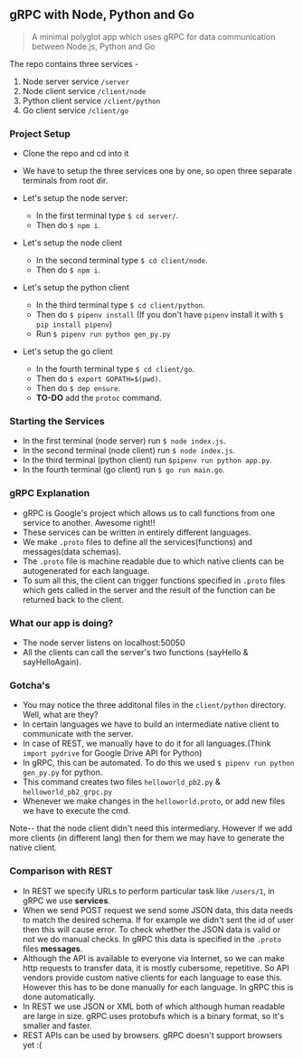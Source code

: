 ## gRPC with Node, Python and Go

> A minimal polyglot app which uses gRPC for data communication between Node.js, Python and Go

The repo contains three services - 
1. Node server service `/server`
1. Node client service `/client/node`
1. Python client service `/client/python`
1. Go client service `/client/go`

### Project Setup

* Clone the repo and cd into it
* We have to setup the three services one by one, so open three separate terminals from root dir.

* Let's setup the node server:
    * In the first terminal type `$ cd server/`.
    * Then do `$ npm i`.

* Let's setup the node client
    * In the second terminal type `$ cd client/node`.
    * Then do `$ npm i`.

* Let's setup the python client
    * In the third terminal type `$ cd client/python`.
    * Then do `$ pipenv install` (If you don't have `pipenv` install it with `$ pip install pipenv`)
    * Run `$ pipenv run python gen_py.py`

* Let's setup the go client
    * In the fourth terminal type `$ cd client/go`.
    * Then do `$ export GOPATH=$(pwd)`.
    * Then do `$ dep ensure`.
    * **TO-DO** add the `protoc` command.

### Starting the Services

* In the first terminal (node server) run `$ node index.js`.
* In the second terminal (node client) run `$ node index.js`.
* In the third terminal (python client) run `$pipenv run python app.py`.
* In the fourth terminal (go client) run `$ go run main.go`.

### gRPC Explanation

* gRPC is Google's project which allows us to call functions from one service to another. Awesome right!!
* These services can be written in entirely different languages.
* We make `.proto` files to define all the services(functions) and messages(data schemas).
* The `.proto` file is machine readable due to which native clients can be autogenerated for each language.
* To sum all this, the client can trigger functions specified in `.proto` files which gets called in the server and the result of the function can be returned back to the client.

### What our app is doing?

* The node server listens on localhost:50050
* All the clients can call the server's two functions (sayHello & sayHelloAgain).

### Gotcha's

* You may notice the three additonal files in the `client/python` directory. Well, what are they?
* In certain languages we have to build an intermediate native client to communicate with the server.
* In case of REST, we manually have to do it for all languages.(Think `import pydrive` for Google Drive API for Python)
* In gRPC, this can be automated. To do this we used `$ pipenv run python gen_py.py` for python.
* This command creates two files `helloworld_pb2.py` & `helloworld_pb2_grpc.py`
* Whenever we make changes in the `helloworld.proto`, or add new files we have to execute the cmd.

Note-- that the node client didn't need this intermediary. However if we add more clients (in different lang) then for them we may have to generate the native client.

### Comparison with REST

* In REST we specify URLs to perform particular task like `/users/1`, in gRPC we use **services**.
* When we send POST request we send some JSON data, this data needs to match the desired schema. If for example we didn't sent the id of user then this will cause error. To check whether the JSON data is valid or not we do manual checks. In gRPC this data is specified in the `.proto` files **messages**.
* Although the API is available to everyone via Internet, so we can make http requests to transfer data, it is mostly cubersome, repetitive. So API vendors provide custom native clients for each language to ease this. However this has to be done manually for each language. In gRPC this is done automatically.
* In REST we use JSON or XML both of which although human readable are large in size. gRPC uses protobufs which is a binary format, so it's smaller and faster.
* REST APIs can be used by browsers. gRPC doesn't support browsers yet :(

